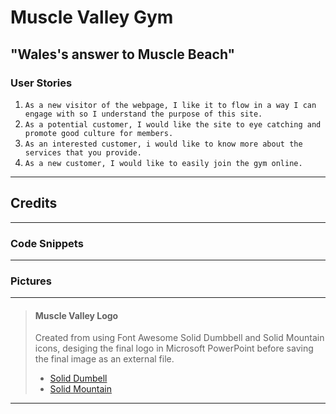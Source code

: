 # Muscle Valley Gym
## "Wales's answer to Muscle Beach"



### User Stories
1. `As a new visitor of the webpage, I like it to flow in a way I can engage with so I understand the purpose of this site.`
2. `As a potential customer, I would like the site to eye catching and promote good culture for members.`
3. `As an interested customer, i would like to know more about the services that you provide.`
4. `As a new customer, I would like to easily join the gym online.`
***





## Credits
***

### Code Snippets
***


### Pictures
***
>#### Muscle Valley Logo 
>Created from using Font Awesome Solid Dumbbell and Solid Mountain icons, desiging the final logo in Microsoft PowerPoint before saving the final image as an external file. 
>- [Solid Dumbell](https://upload.wikimedia.org/wikipedia/commons/1/16/Font_Awesome_5_solid_dumbbell.svg)
>- [Solid Mountain](https://upload.wikimedia.org/wikipedia/commons/7/73/Font_Awesome_5_solid_mountain.svg)
***